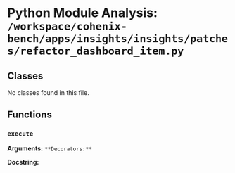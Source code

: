 # Python Module Analysis: `/workspace/cohenix-bench/apps/insights/insights/patches/refactor_dashboard_item.py`

## Classes

No classes found in this file.


## Functions

### `execute`
**Arguments:** ``
**Decorators:** ``

**Docstring:**
```

```

